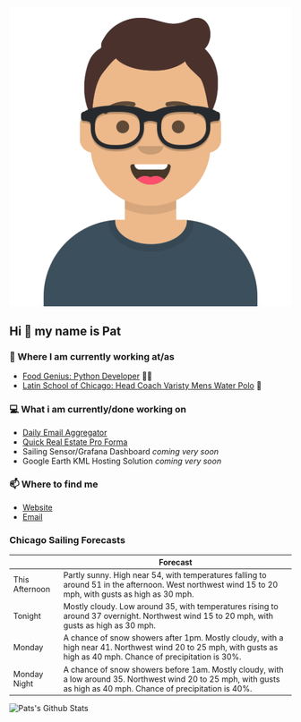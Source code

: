 [![Social banner for p-j-falconer](https://raw.githubusercontent.com/P-J-FALCONER/P-J-FALCONER/master/assets/avataaars.svg)](https://patfalconer.com/)
## Hi :wave: my name is Pat

### 💼 Where I am currently working at/as
- [Food Genius: Python Developer](https://getfoodgenius.com/) 🍔🐍
- [Latin School of Chicago: Head Coach Varisty Mens Water Polo](https://www.latinschool.org/) 🤽


### 💻 What i am currently/done working on
 - [Daily Email Aggregator](https://github.com/P-J-FALCONER/dott_daily_mail)
 - [Quick Real Estate Pro Forma](https://github.com/P-J-FALCONER/henry)
 - Sailing Sensor/Grafana Dashboard *coming very soon*
 - Google Earth KML Hosting Solution *coming very soon*

### 📫 Where to find me
 - [Website](https://patfalconer.com/)
 - [Email](mailto:patrick.j.falconer@gmail.com)


### Chicago Sailing Forecasts
|   | Forecast  |
|---|---|
| This Afternoon | Partly sunny. High near 54, with temperatures falling to around 51 in the afternoon. West northwest wind 15 to 20 mph, with gusts as high as 30 mph. |
| Tonight | Mostly cloudy. Low around 35, with temperatures rising to around 37 overnight. Northwest wind 15 to 20 mph, with gusts as high as 30 mph. |
| Monday | A chance of snow showers after 1pm. Mostly cloudy, with a high near 41. Northwest wind 20 to 25 mph, with gusts as high as 40 mph. Chance of precipitation is 30%. |
| Monday Night | A chance of snow showers before 1am. Mostly cloudy, with a low around 35. Northwest wind 20 to 25 mph, with gusts as high as 40 mph. Chance of precipitation is 40%. |

![Pats's Github Stats](https://github-readme-stats.vercel.app/api?username=p-j-falconer&show_icons=true&theme=radical)
